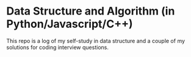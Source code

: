 # Data Structure and Algorithm (in Python/Javascript/C++)

This repo is a log of my self-study in data structure and a couple of my solutions for coding interview questions.
